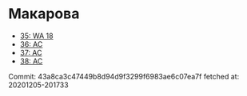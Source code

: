 # Макарова
- [35: WA 18](35.md)
- [36: AC](36.md)
- [37: AC](37.md)
- [38: AC](38.md)

Commit: 43a8ca3c47449b8d94d9f3299f6983ae6c07ea7f
 fetched at: 20201205-201733
